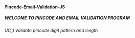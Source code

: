 #### Pincode-Email-Validation-JS

##### WELCOME TO PINCODE AND EMAIL VALIDATION PROGRAM

###### UC_1 Validate pincode digit pattern and length
